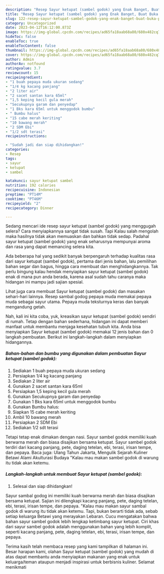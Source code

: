 ```yaml
---
description: "Resep Sayur ketupat (sambel godok) yang Enak Banget, Buat Buka Puasa}"
title: "Resep Sayur ketupat (sambel godok) yang Enak Banget, Buat Buka Puasa}"
slug: 122-resep-sayur-ketupat-sambel-godok-yang-enak-banget-buat-buka-puasa
category: Uncategorized
date: 2023-04-12T16:12:00.873Z
image: https://img-global.cpcdn.com/recipes/ad65fa18aab68a80/680x482cq70/sayur-ketupat-sambel-godok-foto-resep-utama.jpg
hideToc: false
enableToc: true
enableTocContent: false
thumbnail: https://img-global.cpcdn.com/recipes/ad65fa18aab68a80/680x482cq70/sayur-ketupat-sambel-godok-foto-resep-utama.jpg
cover: https://img-global.cpcdn.com/recipes/ad65fa18aab68a80/680x482cq70/sayur-ketupat-sambel-godok-foto-resep-utama.jpg
author: Admin
authorAv: notfound
ratingvalue: 3.7
reviewcount: 15
recipeingredient:
- "1 buah pepaya muda ukuran sedang"
- "1/4 kg kacang panjang"
- "2 liter air"
- "2 sacet santan kara 65ml"
- "1,5 keping kecil gula merah"
- "Secukupnya garam dan penyedap"
- "1 Bks kara 65ml untuk menggodok bumbu"
- " Bumbu halus"
- "15 cabe merah keriting"
- "10 bawang merah"
- "2 SDM Ebi"
- "1/2 sdt terasi"
recipeinstructions:

- "Sudah jadi dan siap dihidangkan!"
categories:
- Resep
tags:
- sayur
- ketupat
- sambel

katakunci: sayur ketupat sambel 
nutrition: 192 calories
recipecuisine: Indonesian
preptime: "PT14M"
cooktime: "PT46M"
recipeyield: "2"
recipecategory: Dinner

---
```



Sedang mencari ide resep sayur ketupat (sambel godok) yang menggugah selera? Cara menyiapkannya sangat tidak susah. Tapi Kalau salah mengolah maka hasilnya tidak akan memuaskan dan bahkan tidak sedap. Padahal sayur ketupat (sambel godok) yang enak seharusnya mempunyai aroma dan rasa yang dapat memancing selera kita.


Ada beberapa hal yang sedikit banyak berpengaruh terhadap kualitas rasa dari sayur ketupat (sambel godok), pertama dari jenis bahan, lalu pemilihan bahan segar dan bagus, hingga cara membuat dan menghidangkannya. Tak perlu bingung kalau hendak menyiapkan sayur ketupat (sambel godok) enak di mana pun anda berada, karena asal sudah tahu caranya maka hidangan ini mampu jadi sajian spesial.

Lihat juga cara membuat Sayur ketupat (sambel godok) dan masakan sehari-hari lainnya. Resep sambal godog pepaya muda memakai pepaya muda sebagai sayur utama. Pepaya muda teksturnya keras dan banyak mengandung getah.


Nah, kali ini kita coba, yuk, kreasikan sayur ketupat (sambel godok) sendiri di rumah. Tetap dengan bahan sederhana, hidangan ini dapat memberi manfaat untuk membantu menjaga kesehatan tubuh kita. Anda bisa menyiapkan Sayur ketupat (sambel godok) memakai 12 jenis bahan dan 0 langkah pembuatan. Berikut ini langkah-langkah dalam menyiapkan hidangannya.

<!--inarticleads1-->

##### Bahan-bahan dan bumbu yang digunakan dalam pembuatan Sayur ketupat (sambel godok):

1. Sediakan 1 buah pepaya muda ukuran sedang
1. Persiapkan 1/4 kg kacang panjang
1. Sediakan 2 liter air
1. Gunakan 2 sacet santan kara 65ml
1. Persiapkan 1,5 keping kecil gula merah
1. Gunakan Secukupnya garam dan penyedap
1. Gunakan 1 Bks kara 65ml untuk menggodok bumbu
1. Gunakan  Bumbu halus:
1. Siapkan 15 cabe merah keriting
1. Ambil 10 bawang merah
1. Persiapkan 2 SDM Ebi
1. Sediakan 1/2 sdt terasi


Tetapi tetap enak dimakan dengan nasi. Sayur sambel godok memiliki kuah berwarna merah dan biasa disajikan bersama ketupat. Sayur sambel godok terdiri dari kacang panjang, pete, daging tetelan, ebi, terasi, irisan tempe, dan pepaya. Baca juga: Ulang Tahun Jakarta, Mengulik Sejarah Kuliner Betawi Alami Akulturasi Budaya &#34;Kalau mau makan sambel godok di warung itu tidak akan ketemu. 

<!--inarticleads2-->

##### Langkah-langkah untuk membuat Sayur ketupat (sambel godok):


1. Selesai dan siap dihidangkan!

Sayur sambal godog ini memiliki kuah berwarna merah dan biasa disajikan bersama ketupat. Sajian ini dilengkapi kacang panjang, pete, daging tetelan, ebi, terasi, irisan tempe, dan pepaya. &#34;Kalau mau makan sayur sambal godok di warung itu tidak akan ketemu. Tapi, bukan berarti tidak ada, sebab setiap keluarga Betawi yang merayakan Lebaran. Cucu mengatakan bahwa bahan sayur sambel godok lebih lengkap ketimbang sayur ketupat. Ciri khas dari sayur sambel godok adalah menggunakan bahan yang lebih komplit, seperti kacang panjang, pete, daging tetelan, ebi, terasi, irisan tempe, dan pepaya. 

Terima kasih telah membaca resep yang kami tampilkan di halaman ini. Besar harapan kami, olahan Sayur ketupat (sambel godok) yang mudah di atas dapat membantu anda menyiapkan makanan yang enak untuk keluarga/teman ataupun menjadi inspirasi untuk berbisnis kuliner. Selamat menikmati

